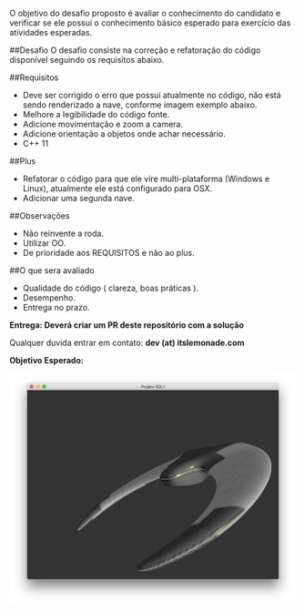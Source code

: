 O objetivo do desafio proposto é avaliar o conhecimento do candidato e verificar se ele possui o conhecimento básico esperado para exercício das atividades esperadas.

##Desafio
O desafio consiste na correção e refatoração do código disponível seguindo os requisitos abaixo.

##Requisitos
* Deve ser corrigido o erro que possui atualmente no código, não está sendo renderizado a nave, conforme imagem exemplo abaixo.
* Melhore a legibilidade do código fonte.
* Adicione movimentação e zoom a camera.
* Adicione orientação a objetos onde achar necessário.
* C++ 11

##Plus
* Refatorar o código para que ele vire multi-plataforma (Windows e Linux), atualmente ele está configurado para OSX.
* Adicionar uma segunda nave.

##Observações
* Não reinvente a roda.
* Utilizar OO.
* De prioridade aos REQUISITOS e não ao plus.

##O que sera avaliado
* Qualidade do código ( clareza, boas práticas ).
* Desempenho.
* Entrega no prazo.

**Entrega: Deverá criar um PR deste repositório com a solução**

Qualquer duvida entrar em contato: **dev (at) itslemonade.com**

**Objetivo Esperado:**

![](doc/Exemplo.png)
